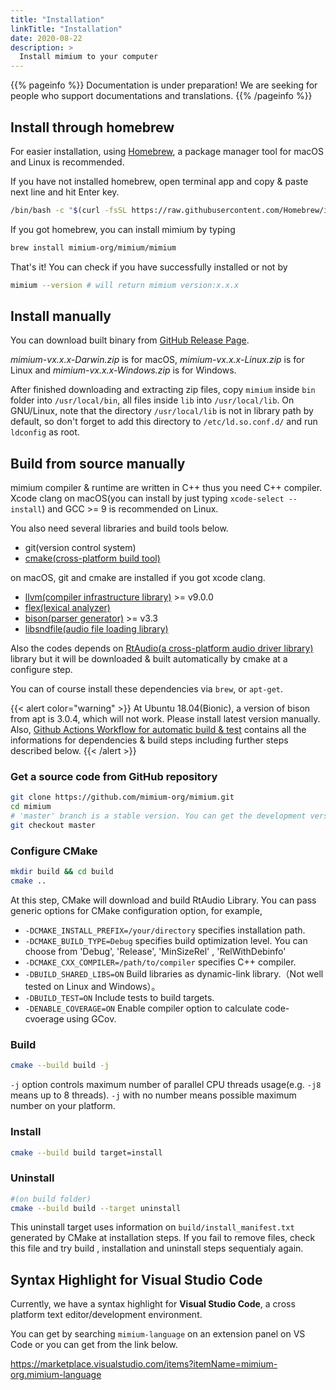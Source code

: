 ```yaml
---
title: "Installation"
linkTitle: "Installation"
date: 2020-08-22
description: >
  Install mimium to your computer
---
```


{{% pageinfo %}}
Documentation is under preparation! We are seeking for people who support documentations and translations.
{{% /pageinfo %}}


## Install through homebrew

For easier installation, using [Homebrew](https://brew.sh/), a package manager tool for macOS and Linux is recommended.

If you have not installed homebrew, open terminal app and copy & paste next line and hit Enter key.

```bash
/bin/bash -c "$(curl -fsSL https://raw.githubusercontent.com/Homebrew/install/master/install.sh)"
```

If you got homebrew, you can install mimium by typing 

```bash
brew install mimium-org/mimium/mimium
```

That's it! You can check if you have successfully installed or not by

```bash
mimium --version # will return mimium version:x.x.x
```

## Install manually

You can download built binary from [GitHub Release Page](https://github.com/mimium-org/mimium/releases).

*mimium-vx.x.x-Darwin.zip* is for macOS,  *mimium-vx.x.x-Linux.zip* is for Linux and *mimium-vx.x.x-Windows.zip*  is for Windows.

After finished downloading and extracting zip files, copy `mimium` inside `bin` folder into `/usr/local/bin`, all files inside `lib` into `/usr/local/lib`. On GNU/Linux, note that the directory `/usr/local/lib` is not in library path by default, so don't forget to add this directory to `/etc/ld.so.conf.d/` and run `ldconfig` as root.

## Build from source manually

mimium compiler & runtime are written in C++ thus you need C++ compiler.
Xcode clang on macOS(you can install by just typing `xcode-select --install`) and GCC >= 9 is recommended on Linux.

You also need several libraries and build tools below.

- git(version control system)
- [cmake(cross-platform build tool)](https://cmake.org/)

on macOS, git and cmake are installed if you got xcode clang.

- [llvm(compiler infrastructure library)](https://llvm.org/) >= v9.0.0
- [flex(lexical analyzer)](https://github.com/westes/flex/)
- [bison(parser generator)](https://www.gnu.org/software/bison/) >= v3.3
- [libsndfile(audio file loading library)](http://www.mega-nerd.com/libsndfile/)

Also the codes depends on [RtAudio(a cross-platform audio driver library)](https://github.com/thestk/rtaudio) library but it will be downloaded & built automatically by cmake at a configure step.

You can of course install these dependencies via `brew`, or `apt-get`.

{{< alert color="warning" >}}
At Ubuntu 18.04(Bionic), a version of bison from apt is 3.0.4, which will not work. Please install latest version manually. Also, [Github Actions Workflow for automatic build & test](https://github.com/mimium-org/mimium/blob/dev/.github/workflows/build_and_test.yml) contains all the informations for dependencies & build steps including further steps described below.
{{< /alert >}}

### Get a source code from GitHub repository

```bash
git clone https://github.com/mimium-org/mimium.git
cd mimium
# 'master' branch is a stable version. You can get the development version from 'dev' branch. 
git checkout master 
```
### Configure CMake

```bash
mkdir build && cd build
cmake .. 
```

At this step, CMake will download and build RtAudio Library. You can pass generic options for CMake configuration option, for example,

- `-DCMAKE_INSTALL_PREFIX=/your/directory` specifies installation path.
- `-DCMAKE_BUILD_TYPE=Debug` specifies build optimization level. You can choose from 'Debug', 'Release', 'MinSizeRel' , 'RelWithDebinfo'
- `-DCMAKE_CXX_COMPILER=/path/to/compiler` specifies C++ compiler.
- `-DBUILD_SHARED_LIBS=ON` Build libraries as dynamic-link library.（Not well tested on Linux and Windows）。
- `-DBUILD_TEST=ON` Include tests to build targets.
- `-DENABLE_COVERAGE=ON` Enable compiler option to calculate code-cvoerage using GCov.


### Build

```bash
cmake --build build -j
```

`-j` option controls maximum number of parallel CPU threads usage(e.g. `-j8` means up to 8 threads). `-j` with no number means possible maximum number on your platform.

### Install

```bash
cmake --build build target=install
```

### Uninstall

```bash
#(on build folder)
cmake --build build --target uninstall
```

This uninstall target uses information on `build/install_manifest.txt` generated by CMake at installation steps. If you fail to remove files, check this file and try build , installation and uninstall steps sequentialy again.


## Syntax Highlight for Visual Studio Code

Currently, we have a syntax highlight for **Visual Studio Code**, a cross platform text editor/development environment.

You can get by searching `mimium-language` on an extension panel on VS Code or you can get from the link below.

<https://marketplace.visualstudio.com/items?itemName=mimium-org.mimium-language>